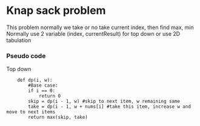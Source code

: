 # Knap sack problem
This problem normally we take or no take current index, then find max, min  
Normally use 2 variable (index, currentResult) for top down or use 2D tabulation 

### Pseudo code
Top down
```plaintext
    def dp(i, w):
        #Base case:
        if i == 0:
            return 0
        skip = dp(i - 1, w) #skip to next item, w remaining same
        take = dp(i - 1, w + nums[i] #take this item, increase w and move to next items
        return max(skip, take)
```
    